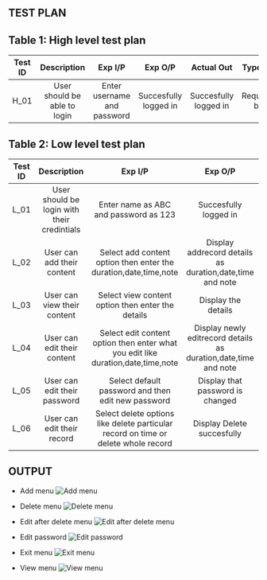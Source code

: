 ## TEST PLAN
## Table 1: High level test plan
| Test ID | Description | Exp I/P | Exp O/P | Actual Out | Type of test |
| :--: | :---: | :----: | :---: | :---: | :---: |
| H_01 | User should be able to login| Enter username and password | Succesfully logged in | Succesfully logged in | Requirement based |

## Table 2: Low level test plan
| Test ID | Description | Exp I/P | Exp O/P | Actual Out | Type of test |
| :--: | :---: | :----: | :---: | :---: | :---: |
| L_01 | User should be login with their credintials | Enter name as ABC and password as 123 | Succesfully logged in | Succesfully logged in | requirement based |
| L_02 | User can add their content | Select add content option then enter the duration,date,time,note | Display addrecord details as duration,date,time and note | Display addrecord details as duration,date,time and note | senario based |
| L_03 | User can view their content | Select view content option then enter the details | Display the details | Display the details | senario based |
| L_04 | User can edit their content | Select edit content option then enter what you edit like duration,date,time,note | Display newly editrecord details as duration,date,time and note |  Display newly editrecord details as duration,date,time and note | senario based |
| L_05 | User can edit their password | Select default password and then edit new password | Display that password is changed |  Display that password is changed | senario based |
| L_06 | User can edit their record | Select delete options like delete particular record on time or delete whole record | Display Delete succesfully | Display Delete succesfully | senario based |

## OUTPUT

-  Add menu
![Add menu](https://github.com/TadimallaLakshmiPavithra/stepin-personal-dairy-management-system/blob/592ab2c2201d141dfe34b364fd4554a011ccd8cc/5_Images/add%20menu.PNG)

-  Delete menu
![Delete menu](https://github.com/TadimallaLakshmiPavithra/stepin-personal-dairy-management-system/blob/d78ee7c489dcb1d2546e246116d4ecdb8f5069d7/5_Images/delete%20menu.PNG)

-  Edit after delete menu
![Edit after delete menu](https://github.com/TadimallaLakshmiPavithra/stepin-personal-dairy-management-system/blob/d92b63521fa597ed8c9d32fe9ee024ebcdbb967f/5_Images/edit%20after%20delete%20menu.PNG)

-  Edit password
![Edit password](https://github.com/TadimallaLakshmiPavithra/stepin-personal-dairy-management-system/blob/d92b63521fa597ed8c9d32fe9ee024ebcdbb967f/5_Images/edit%20password.PNG)

-  Exit menu
![Exit menu](https://github.com/TadimallaLakshmiPavithra/stepin-personal-dairy-management-system/blob/d92b63521fa597ed8c9d32fe9ee024ebcdbb967f/5_Images/exit%20menu.PNG)

-  View menu
![View menu](https://github.com/TadimallaLakshmiPavithra/stepin-personal-dairy-management-system/blob/d92b63521fa597ed8c9d32fe9ee024ebcdbb967f/5_Images/view%20menu.PNG)